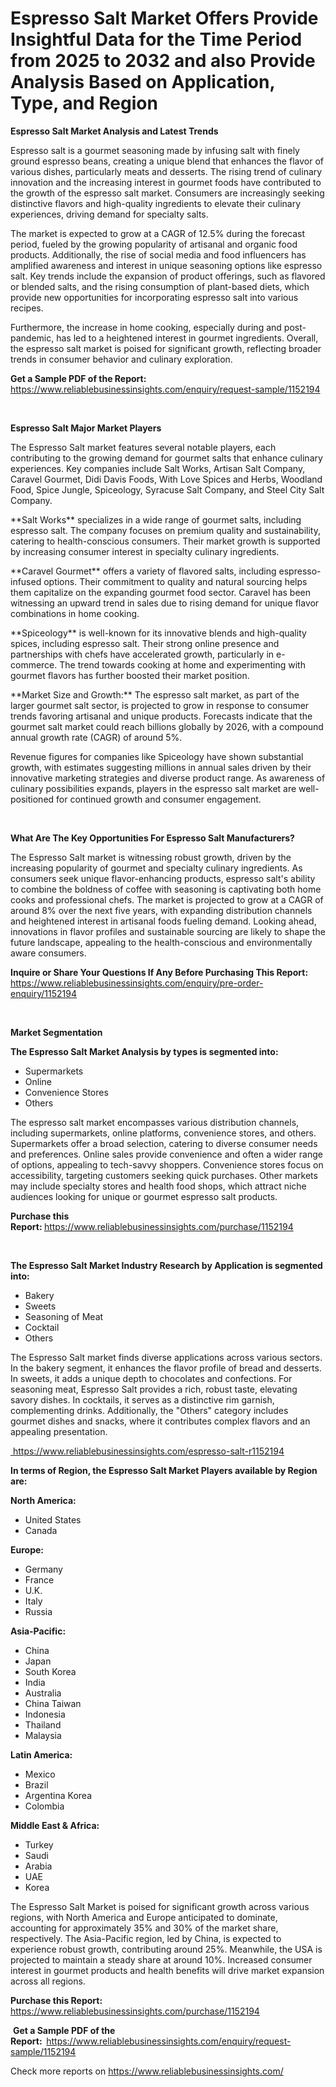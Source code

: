 <p><h1>Espresso Salt Market Offers Provide Insightful Data for the Time Period from 2025 to 2032 and also Provide Analysis Based on Application, Type, and Region</h1></p><p><strong>Espresso Salt Market Analysis and Latest Trends</strong></p>
<p><p>Espresso salt is a gourmet seasoning made by infusing salt with finely ground espresso beans, creating a unique blend that enhances the flavor of various dishes, particularly meats and desserts. The rising trend of culinary innovation and the increasing interest in gourmet foods have contributed to the growth of the espresso salt market. Consumers are increasingly seeking distinctive flavors and high-quality ingredients to elevate their culinary experiences, driving demand for specialty salts.</p><p>The market is expected to grow at a CAGR of 12.5% during the forecast period, fueled by the growing popularity of artisanal and organic food products. Additionally, the rise of social media and food influencers has amplified awareness and interest in unique seasoning options like espresso salt. Key trends include the expansion of product offerings, such as flavored or blended salts, and the rising consumption of plant-based diets, which provide new opportunities for incorporating espresso salt into various recipes.</p><p>Furthermore, the increase in home cooking, especially during and post-pandemic, has led to a heightened interest in gourmet ingredients. Overall, the espresso salt market is poised for significant growth, reflecting broader trends in consumer behavior and culinary exploration.</p></p>
<p><strong>Get a Sample PDF of the Report:&nbsp;</strong> <a href="https://www.reliablebusinessinsights.com/enquiry/request-sample/1152194?utm_campaign=2224&utm_medium=2&utm_source=Github&utm_content=ia&utm_term=07022025&utm_id=espresso-salt">https://www.reliablebusinessinsights.com/enquiry/request-sample/1152194</a></p>
<p>&nbsp;</p>
<p><strong>Espresso Salt Major Market Players</strong></p>
<p><p>The Espresso Salt market features several notable players, each contributing to the growing demand for gourmet salts that enhance culinary experiences. Key companies include Salt Works, Artisan Salt Company, Caravel Gourmet, Didi Davis Foods, With Love Spices and Herbs, Woodland Food, Spice Jungle, Spiceology, Syracuse Salt Company, and Steel City Salt Company.</p><p>**Salt Works** specializes in a wide range of gourmet salts, including espresso salt. The company focuses on premium quality and sustainability, catering to health-conscious consumers. Their market growth is supported by increasing consumer interest in specialty culinary ingredients.</p><p>**Caravel Gourmet** offers a variety of flavored salts, including espresso-infused options. Their commitment to quality and natural sourcing helps them capitalize on the expanding gourmet food sector. Caravel has been witnessing an upward trend in sales due to rising demand for unique flavor combinations in home cooking.</p><p>**Spiceology** is well-known for its innovative blends and high-quality spices, including espresso salt. Their strong online presence and partnerships with chefs have accelerated growth, particularly in e-commerce. The trend towards cooking at home and experimenting with gourmet flavors has further boosted their market position.</p><p>**Market Size and Growth:** The espresso salt market, as part of the larger gourmet salt sector, is projected to grow in response to consumer trends favoring artisanal and unique products. Forecasts indicate that the gourmet salt market could reach billions globally by 2026, with a compound annual growth rate (CAGR) of around 5%.</p><p>Revenue figures for companies like Spiceology have shown substantial growth, with estimates suggesting millions in annual sales driven by their innovative marketing strategies and diverse product range. As awareness of culinary possibilities expands, players in the espresso salt market are well-positioned for continued growth and consumer engagement.</p></p>
<p>&nbsp;</p>
<p><strong>What Are The Key Opportunities For Espresso Salt Manufacturers?</strong></p>
<p><p>The Espresso Salt market is witnessing robust growth, driven by the increasing popularity of gourmet and specialty culinary ingredients. As consumers seek unique flavor-enhancing products, espresso salt's ability to combine the boldness of coffee with seasoning is captivating both home cooks and professional chefs. The market is projected to grow at a CAGR of around 8% over the next five years, with expanding distribution channels and heightened interest in artisanal foods fueling demand. Looking ahead, innovations in flavor profiles and sustainable sourcing are likely to shape the future landscape, appealing to the health-conscious and environmentally aware consumers.</p></p>
<p><strong>Inquire or Share Your Questions If Any Before Purchasing This Report:</strong> <a href="https://www.reliablebusinessinsights.com/enquiry/pre-order-enquiry/1152194?utm_campaign=2224&utm_medium=2&utm_source=Github&utm_content=ia&utm_term=07022025&utm_id=espresso-salt">https://www.reliablebusinessinsights.com/enquiry/pre-order-enquiry/1152194</a></p>
<p>&nbsp;</p>
<p><strong>Market Segmentation</strong></p>
<p><strong>The Espresso Salt Market Analysis by types is segmented into:</strong></p>
<p><ul><li>Supermarkets</li><li>Online</li><li>Convenience Stores</li><li>Others</li></ul></p>
<p><p>The espresso salt market encompasses various distribution channels, including supermarkets, online platforms, convenience stores, and others. Supermarkets offer a broad selection, catering to diverse consumer needs and preferences. Online sales provide convenience and often a wider range of options, appealing to tech-savvy shoppers. Convenience stores focus on accessibility, targeting customers seeking quick purchases. Other markets may include specialty stores and health food shops, which attract niche audiences looking for unique or gourmet espresso salt products.</p></p>
<p><strong>Purchase this Report:&nbsp;</strong><a href="https://www.reliablebusinessinsights.com/purchase/1152194?utm_campaign=2224&utm_medium=2&utm_source=Github&utm_content=ia&utm_term=07022025&utm_id=espresso-salt">https://www.reliablebusinessinsights.com/purchase/1152194</a></p>
<p>&nbsp;</p>
<p><strong>The Espresso Salt Market Industry Research by Application is segmented into:</strong></p>
<p><ul><li>Bakery</li><li>Sweets</li><li>Seasoning of Meat</li><li>Cocktail</li><li>Others</li></ul></p>
<p><p>The Espresso Salt market finds diverse applications across various sectors. In the bakery segment, it enhances the flavor profile of bread and desserts. In sweets, it adds a unique depth to chocolates and confections. For seasoning meat, Espresso Salt provides a rich, robust taste, elevating savory dishes. In cocktails, it serves as a distinctive rim garnish, complementing drinks. Additionally, the "Others" category includes gourmet dishes and snacks, where it contributes complex flavors and an appealing presentation.</p></p>
<p><a href="https://www.reliablebusinessinsights.com/espresso-salt-r1152194?utm_campaign=2224&utm_medium=2&utm_source=Github&utm_content=ia&utm_term=07022025&utm_id=espresso-salt">&nbsp;https://www.reliablebusinessinsights.com/espresso-salt-r1152194</a></p>
<p><strong>In terms of Region, the Espresso Salt Market Players available by Region are:</strong></p>
<p>
    <p> <strong> North America: </strong>
        <ul>
            <li>United States</li>
            <li>Canada</li>
        </ul>
        </p> 
    <p> <strong> Europe: </strong>
        <ul>
            <li>Germany</li>
            <li>France</li>
            <li>U.K.</li>
            <li>Italy</li>
            <li>Russia</li>
        </ul>
        </p> 
    <p> <strong> Asia-Pacific: </strong>
        <ul>
            <li>China</li>
            <li>Japan</li>
            <li>South Korea</li>
            <li>India</li>
            <li>Australia</li>
            <li>China Taiwan</li>
            <li>Indonesia</li>
            <li>Thailand</li>
            <li>Malaysia</li>
        </ul>
        </p> 
    <p> <strong> Latin America: </strong>
        <ul>
            <li>Mexico</li>
            <li>Brazil</li>
            <li>Argentina Korea</li>
            <li>Colombia</li>
        </ul>
        </p> 
    <p> <strong> Middle East & Africa: </strong>
        <ul>
            <li>Turkey</li>
            <li>Saudi</li>
            <li>Arabia</li>
            <li>UAE</li>
            <li>Korea</li>
        </ul>
    </p>
    </p>
<p><p>The Espresso Salt Market is poised for significant growth across various regions, with North America and Europe anticipated to dominate, accounting for approximately 35% and 30% of the market share, respectively. The Asia-Pacific region, led by China, is expected to experience robust growth, contributing around 25%. Meanwhile, the USA is projected to maintain a steady share at around 10%. Increased consumer interest in gourmet products and health benefits will drive market expansion across all regions.</p></p>
<p><strong>Purchase this Report: </strong><a href="https://www.reliablebusinessinsights.com/purchase/1152194?utm_campaign=2224&utm_medium=2&utm_source=Github&utm_content=ia&utm_term=07022025&utm_id=espresso-salt">https://www.reliablebusinessinsights.com/purchase/1152194</a></p>
<p>&nbsp;<strong>Get a Sample PDF of the Report:&nbsp;&nbsp;</strong><a href="https://www.reliablebusinessinsights.com/enquiry/request-sample/1152194?utm_campaign=2224&utm_medium=2&utm_source=Github&utm_content=ia&utm_term=07022025&utm_id=espresso-salt">https://www.reliablebusinessinsights.com/enquiry/request-sample/1152194</a></p>
<p><strong></strong></p>
<p>Check more reports on <a href="https://www.reliablebusinessinsights.com/?utm_campaign=2224&utm_medium=2&utm_source=Github&utm_content=ia&utm_term=07022025&utm_id=espresso-salt">https://www.reliablebusinessinsights.com/</a></p>